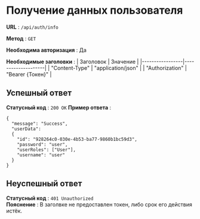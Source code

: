 # Получение данных пользователя
**URL** : `/api/auth/info`  
  
**Метод** : `GET`  
  
**Необходима авторизация** : Да  

**Необходимые заголовки** : 
| Заголовок       | Значение           |
|-----------------|--------------------|
| "Content-Type"  | "application/json" |
| "Authorization" | "Bearer {Токен}"   |

## Успешный ответ
**Статусный код** : `200 OK`
**Пример ответа** :  
````
{
  "message": "Success", 
  "userData": 
  {
    "id": "928264c0-030e-4b53-ba77-9860b1bc59d3", 
    "password": "user", 
    "userRoles": ["User"], 
    "username": "user"
  }
}
````

## Неуспешный ответ
**Статусный код** : `401 Unauthorized`  
**Пояснение** : В заголвке не предоставлен токен, либо срок его действия истёк.  
